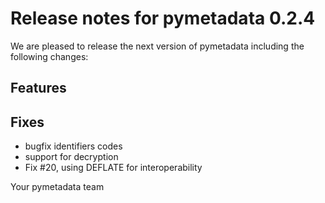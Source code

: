 # Release notes for pymetadata 0.2.4

We are pleased to release the next version of pymetadata including the
following changes:

## Features

## Fixes
- bugfix identifiers codes
- support for decryption
- Fix #20, using DEFLATE for interoperability

Your pymetadata team
